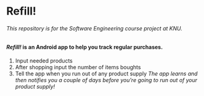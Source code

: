 # Refill!
###### This repository is for the Software Engineering course project at KNU. 
#### _Refill!_ is an Android app to help you track regular purchases. 
1. Input needed products
2. After shopping input the number of items boughts
3. Tell the app when you run out of any product supply 
_The app learns and then notifies you a couple of days before you're going to run out of your product supply!_
